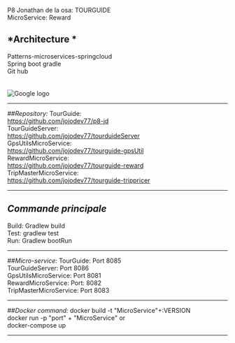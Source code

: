 
P8 Jonathan de la osa: TOURGUIDE <br/>
MicroService: Reward <br/>
## *Architecture *
Patterns-microservices-springcloud <br/>
Spring boot gradle <br/>
Git hub <br/><br/><br/>
<img src = "https://drive.google.com/uc?id=1qV5HLh9FyhQsAi1b4tGomMFkSuxKPNwQ" title = "google logo" alt = "Google logo">
*********************
##*Repository:*
TourGuide:<br/>https://github.com/jojodev77/p8-jd <br/>
TourGuideServer: <br/>https://github.com/jojodev77/tourduideServer <br/>
GpsUtilsMicroService: <br/>https://github.com/jojodev77/tourguide-gpsUtil <br/>
RewardMicroService: <br/>https://github.com/jojodev77/tourguide-reward<br/>
TripMasterMicroService:<br/> https://github.com/jojodev77/tourguide-trippricer <br/>
*********************
## *Commande principale*
Build: Gradlew  build <br/>
Test: gradlew test <br/>
Run: Gradlew bootRun <br/>
*********************
##*Micro-service:*
TourGuide: Port 8085 <br/>
TourGuideServer: Port 8086 <br/>
GpsUtilsMicroService: Port 8081 <br/>
RewardMicroService: Port: 8082 <br/>
TripMasterMicroService: Port 8083 <br/>
*********************
##*Docker command:*
docker build -t "MicroService"+:VERSION <br/>
docker run -p "port" + "MicroService" or <br/>
docker-compose up
*********************

